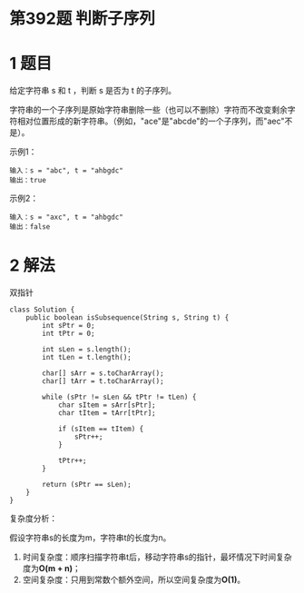# 第392题 判断子序列

# 1 题目

给定字符串 s 和 t ，判断 s 是否为 t 的子序列。

字符串的一个子序列是原始字符串删除一些（也可以不删除）字符而不改变剩余字符相对位置形成的新字符串。（例如，"ace"是"abcde"的一个子序列，而"aec"不是）。

示例1：

```
输入：s = "abc", t = "ahbgdc"
输出：true
```

示例2：

```
输入：s = "axc", t = "ahbgdc"
输出：false
```

# 2 解法

双指针

```
class Solution {
    public boolean isSubsequence(String s, String t) {
        int sPtr = 0;
        int tPtr = 0;

        int sLen = s.length();
        int tLen = t.length();

        char[] sArr = s.toCharArray();
        char[] tArr = t.toCharArray();

        while (sPtr != sLen && tPtr != tLen) {
            char sItem = sArr[sPtr];
            char tItem = tArr[tPtr];

            if (sItem == tItem) {
                sPtr++;
            }

            tPtr++;
        }

        return (sPtr == sLen);
    }
}
```

复杂度分析：

假设字符串s的长度为m，字符串t的长度为n。

1. 时间复杂度：顺序扫描字符串t后，移动字符串s的指针，最坏情况下时间复杂度为**O(m + n)**；
2. 空间复杂度：只用到常数个额外空间，所以空间复杂度为**O(1)**。
